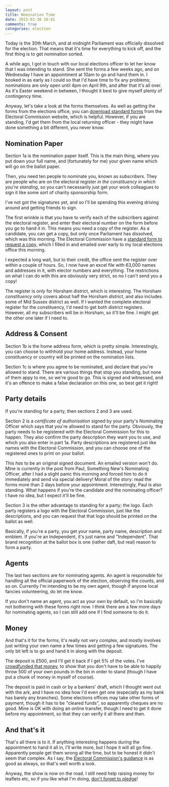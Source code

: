 ```yaml
---
layout: post
title: Nomination Time
date: 2015-03-30 16:41
comments: true
categories: election
---
```


<div class='pull-right' style='line-height: auto'>
  <script type="text/javascript" src="http://www.crowdfunder.co.uk/something-new-for-horsham/widget.js/"></script>
</div>

Today is the 30th March, and at midnight Parliament was officially dissolved for the election. That means that it's time for everything to kick off, and the first thing is to get nomination sorted.

A while ago, I got in touch with our local elections officer to let her know that I was intending to stand. She sent the forms a few weeks ago, and on Wednesday I have an appointment at 10am to go and hand them in. I booked in as early as I could so that I'd have time to fix any problems; nominations are only open until 4pm on April 9th, and after that it's all over. As it's Easter weekend in between, I thought it best to give myself plenty of contingency time.

Anyway, let's take a look at the forms themselves. As well as getting the forms from the elections office, you can [download standard forms](http://www.electoralcommission.org.uk/__data/assets/pdf_file/0008/183437/Nomination-pack-incl-election-agent-notification-form.pdf) from the Electoral Commission website, which is helpful. However, if you are standing, I'd get them from the local returning officer - they might have done something a bit different, you never know.

## Nomination Paper

Section 1a is the nomination paper itself. This is the main thing, where you put down your full name, and (fortunately for me) your given name which will go on the ballot paper. 

Then, you need ten people to nominate you, known as *subscribers*. They are people who are on the electoral register *in the constituency in which you're standing*, so you can't necessarily just get your work colleagues to sign it like some sort of charity sponsorship form. 

I've not got the signatures yet, and so I'll be spending this evening driving around and getting friends to sign.

The first wrinkle is that you have to verify each of the subscribers against the electoral register, and enter their electoral number on the form before you go to hand it in. This means you need a copy of the register. As a candidate, you can get a copy, but only once Parliament has dissolved, which was this morning. The Electoral Commission have a [standard form to request a copy](http://www.electoralcommission.org.uk/__data/assets/word_doc/0010/141886/Register-request-form-generic.doc), which I filled in and emailed over early to my local elections office this morning.

I expected a long wait, but to their credit, the office sent the register over within a couple of hours. So, I now have an excel file with 63,000 names and addresses in it, with elector numbers and everything. The restrictions on what I can do with this are obviously very strict, so no I can't send you a copy!

The register is only for Horsham district, which is interesting. The Horsham *constituency* only covers about half the Horsham *district*, and also includes some of Mid Sussex district as well. If I wanted the complete electoral register for the constituency, I'd need to get both district registers. However, all my subscribers will be in Horsham, so it'll be fine. I might get the other one later if I need to.

## Address & Consent

Section 1b is the home address form, which is pretty simple. Interestingly, you can choose to withhold your home address. Instead, your home constituency or country will be printed on the nomination lists.

Section 1c is where you agree to be nominated, and declare that you're allowed to stand. There are various things that stop you standing, but none of them appy to me, so we're good to go. This is signed and witnessed, and it's an offence to make a false declaration on this one, so best get it right!

## Party details

If you're standing for a party, then sections 2 and 3 are used.

Section 2 is a *certificate of authorisation* signed by your party's Nominating Officer which says that you're allowed to stand for the party. Obviously, the party needs to be registered with the Electoral Commission for this to happen. They also confirm the party description they want you to use, and which you also enter in part 1a. Party descriptions are registered just like names with the Electoral Commission, and you can choose one of the registered ones to print on your ballot. 

This *has* to be an original signed document. An emailed version won't do. Mine is currently in the post from Paul, Something New's Nominating Officer, after I had a slight panic this morning and forced him to do it immediately and send via special delivery! Moral of the story: read the forms more than 2 days before your appointment. Interestingly, Paul is also standing. What happens if you're the candidate *and* the nominating officer? I have no idea, but I expect it'll be fine.

Section 3 is the other advantage to standing for a party; the logo. Each party registers a logo with the Electoral Commission, just like the descriptions, and you can request that that logo should be printed on the ballot as well.

Basically, if you're a party, you get your name, party name, description and emblem. If you're an Independent, it's just name and "Independent". That brand recognition at the ballot box is one (rather daft, but real) reason to form a party.

## Agents

The last two sections are for nominating agents. An agent is responsible for handling all the official paperwork of the election, observing the counts, and so on. Currently I'm intending to be my own agent, though if anyone local fancies volunteering, do let me know.

If you don't name an agent, you act as your own by default, so I'm basically not bothering with these forms right now. I think there are a few more days for nominating agents, so I can still add one if I find someone to do it.

## Money

And that's it for the forms; it's really not very complex, and mostly involves just writing your own name a few times and getting a few signatures. The only bit left is to go and hand it in along with the deposit.

The deposit is £500, and I'll get it back if I get 5% of the votes. I've [crowdfunded that money](http://www.crowdfunder.co.uk/something-new-for-horsham/), to show that you don't have to be able to happily throw 500 of your own pounds in the bin in order to stand (though I have put a chunk of money in myself of course).

The deposit is paid in cash or by a bankers' draft, which I thought went out with the ark, and I have no idea how I'd even get one (especially as my bank has barely any branches). Some elections offices may take other forms of payment, though it has to be "cleared funds", so apparently cheques are no good. Mine is OK with doing an online transfer, though I need to get it done before my appointment, so that they can verify it all there and then.

## And that's it

That's all there is to it. If anything interesting happens during the appointment to hand it all in, I'll write more, but I hope it will all go fine. Apparently people get them wrong all the time, but to be honest it didn't seem that complex. As I say, the [Electoral Commission's guidance](http://www.electoralcommission.org.uk/i-am-a/candidate-or-agent/uk-parliamentary-general-election-great-britain) is as good as always, so that's well worth a look.

Anyway, the show is now on the road. I still need help raising money for leaflets etc, so if you like what I'm doing, [don't forget to pledge](http://www.crowdfunder.co.uk/something-new-for-horsham/)!